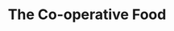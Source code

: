 ---
title: "The Co-operative Food"
url: /budleigh-salterton/the-co-operative-food/
shop: Supermarkt
---